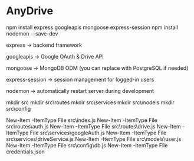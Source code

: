 # AnyDrive

npm install express googleapis mongoose express-session
npm install nodemon --save-dev


express → backend framework

googleapis → Google OAuth & Drive API

mongoose → MongoDB ODM (you can replace with PostgreSQL if needed)

express-session → session management for logged-in users

nodemon → automatically restart server during development

mkdir src
mkdir src\routes
mkdir src\services
mkdir src\models
mkdir src\config
 
New-Item -ItemType File src\index.js
New-Item -ItemType File src\routes\auth.js
New-Item -ItemType File src\routes\drive.js
New-Item -ItemType File src\services\googleAuth.js
New-Item -ItemType File src\services\driveService.js
New-Item -ItemType File src\models\user.js
New-Item -ItemType File src\config\db.js
New-Item -ItemType File credentials.json
